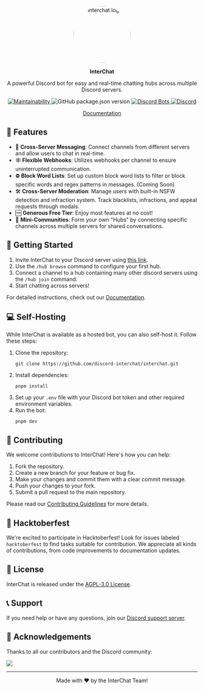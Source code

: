 <p align="center"><img src="https://github.com/user-attachments/assets/33f68c3a-67bc-4653-8578-2ab350ac3a75" alt="interchat logo" style="border-radius: 50%; width: 150px; height: 150px;"></p>

<p align="center"><strong>InterChat</strong></p>

<p align="center">
A powerful Discord bot for easy and real-time chatting hubs across multiple Discord servers.
</p>

<p align="center">
<a href="https://codeclimate.com/github/Discord-InterChat/InterChat/maintainability">
  <img src="https://api.codeclimate.com/v1/badges/97ca95fdce0e3c2c6146/maintainability" alt="Maintainability">
</a>
<img src="https://img.shields.io/github/package-json/v/discord-interchat/interchat?logo=npm&color=fedcba" alt="GitHub package.json version">
<a href="https://top.gg/bot/769921109209907241">
  <img src="https://top.gg/api/widget/servers/769921109209907241.svg/" alt="Discord Bots">
</a>
<a href="https://discord.gg/cgYgC6YZyX"> 
<img src="https://img.shields.io/discord/770256165300338709?style=flat&logo=discord&logoColor=white&label=discord&color=5865F2" alt="Discord">
</a>
</p>

<p align="center"><a href="https://docs.interchat.fun">Documentation</a></p>

## 🌟 Features

- 🔗 **Cross-Server Messaging**: Connect channels from different servers and allow users to chat in real-time.
- 🕸️ **Flexible Webhooks**: Utilizes webhooks per channel to ensure uninterrupted communication.
- ⛔ **Block Word Lists**: Set up custom block word lists to filter or block specific words and regex patterns in messages. (Coming Soon)
- 🛠️ **Cross-Server Moderation**: Manage users with built-in NSFW detection and infraction system. Track blacklists, infractions, and appeal requests through modals.
- 🆓 **Generous Free Tier**: Enjoy most features at no cost!
- 🌱 **Mini-Communities**: Form your own "Hubs" by connecting specific channels across multiple servers for shared conversations.

## 🚀 Getting Started

1. Invite InterChat to your Discord server using [this link](https://interchat.fun/invite).
2. Use the `/hub browse` command to configure your first hub.
3. Connect a channel to a hub containing many other discord servers using the `/hub join` command.
4. Start chatting across servers!

For detailed instructions, check out our [Documentation](https://docs.interchat.fun).

## 💻 Self-Hosting

While InterChat is available as a hosted bot, you can also self-host it. Follow these steps:

1. Clone the repository:
   ```
   git clone https://github.com/discord-interchat/interchat.git
   ```
2. Install dependencies:
   ```
   pnpm install
   ```
3. Set up your `.env` file with your Discord bot token and other required environment variables.
4. Run the bot:
   ```
   pnpm dev
   ```

## 🤝 Contributing

We welcome contributions to InterChat! Here's how you can help:

1. Fork the repository.
2. Create a new branch for your feature or bug fix.
3. Make your changes and commit them with a clear commit message.
4. Push your changes to your fork.
5. Submit a pull request to the main repository.

Please read our [Contributing Guidelines](CONTRIBUTING.md) for more details.

## 🎃 Hacktoberfest

We're excited to participate in Hacktoberfest! Look for issues labeled `hacktoberfest` to find tasks suitable for contribution. We appreciate all kinds of contributions, from code improvements to documentation updates.

## 📜 License

InterChat is released under the [AGPL-3.0 License](LICENSE).

## 📞 Support

If you need help or have any questions, join our [Discord support server](https://interchat.fun/support).


## 🙏 Acknowledgements

Thanks to all our contributors and the Discord community:

<a href="https://github.com/discord-interchat/interchat/graphs/contributors">
  <img src="https://contrib.rocks/image?repo=discord-interchat/interchat" />
</a>

---

<p align="center">
Made with ❤️ by the InterChat Team!
</p>

<!-- 
## Tensorflow Errors

Some Windows users face the following problem:

```sh
Error: The specified module could not be found.
\\?\C:\Users\<username>\...otherpathstuff\InterChat\node_modules\@tensorflow\tfjs-node\lib\napi-v8\tfjs_binding.node
```

A simple fix would be to copy `node_modules/@tensorflow/tfjs-node/lib/napi-v9/tensorflow.dll` into `node_modules/@tensorflow/tfjs-node/lib/napi-v8/`. Everything should work fine after that. (just use linux frfr)

## Contributing

Please refer to the [CONTRIBUTING.md](./CONTRIBUTING.md) file for guidelines on how to contribute to this project. 
-->
